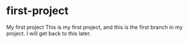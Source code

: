 # first-project
My first project
This is my first project, and this is the first branch in my project. I will get back to this later.
